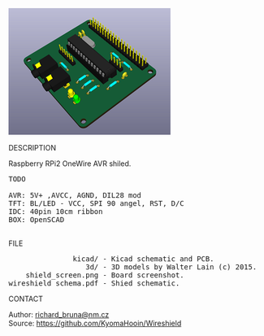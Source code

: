 ![Shield](https://github.com/KyomaHooin/Wireshield/raw/master/shield_screen.png "screenshot")

DESCRIPTION

Raspberry RPi2 OneWire AVR shiled.

<pre>
TODO

AVR: 5V+ ,AVCC, AGND, DIL28 mod
TFT: BL/LED - VCC, SPI 90 angel, RST, D/C
IDC: 40pin 10cm ribbon
BOX: OpenSCAD

</pre>
FILE
<pre>
               kicad/ - Kicad schematic and PCB.
                  3d/ - 3D models by Walter Lain (c) 2015.
    shield_screen.png - Board screenshot.
wireshield_schema.pdf - Shied schematic.
</pre>
CONTACT

Author: richard_bruna@nm.cz<br>
Source: https://github.com/KyomaHooin/Wireshield


